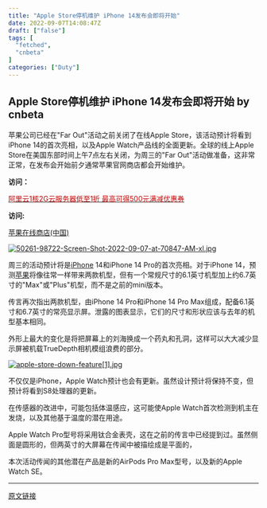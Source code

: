 ```yaml
---
title: "Apple Store停机维护 iPhone 14发布会即将开始"
date: 2022-09-07T14:08:47Z
draft: ["false"]
tags: [
  "fetched",
  "cnbeta"
]
categories: ["Duty"]
---
```

Apple Store停机维护 iPhone 14发布会即将开始 by cnbeta
------
<div style="margin-top:10px" class="content" id="artibody"><p>苹果公司已经在"Far Out"活动之前关闭了在线Apple Store，该活动预计将看到iPhone 14的首次亮相，以及Apple Watch产品线的全面更新。全球的线上Apple Store在美国东部时间上午7点左右关闭，为周三的"Far Out"活动做准备，这非常正常，在发布会开始前夕通常苹果官网商店都会开始维护。</p><div class="article-global"><p><strong>访问：</strong></p><p><a href="https://click.aliyun.com/m/1000356370/" target="_blank"><span style="color: rgb(192, 0, 0);">阿里云1核2G云服务器低至1折 最高可得500元满减优惠券</span></a></p></div><div class="article-topic"><p><strong>访问:</strong></p><p><a target="_blank" href="https://apple.pvxt.net/7zOd">苹果在线商店(中国)</a></p></div><p><a href="https://static.cnbetacdn.com/article/2022/0907/9c478c7edbb705c.jpg" target="_blank"><img src="https://static.cnbetacdn.com/thumb/article/2022/0907/9c478c7edbb705c.jpg" title="" alt="50261-98722-Screen-Shot-2022-09-07-at-70847-AM-xl.jpg"></a></p><p>周三的活动预计将是<a data-link="1" href="https://apple.pvxt.net/c/1251234/435400/7639?u=https%3A%2F%2Fwww.apple.com%2Fcn%2Fiphone%2F" target="_blank">iPhone</a> 14和iPhone 14 Pro的首次亮相。对于iPhone 14，预测<a data-link="1" href="https://apple.pvxt.net/c/1251234/435400/7639?u=https%3A%2F%2Fwww.apple.com%2Fcn%2Fmusic%2F" target="_blank">苹果</a>将像往常一样带来两款机型，但有一个常规尺寸的6.1英寸机型加上约6.7英寸的"Max"或"Plus"机型，而不是之前的mini版本。</p><p>传言再次指出两款机型，由iPhone 14 Pro和iPhone 14 Pro Max组成，配备6.1英寸和6.7英寸的常亮显示屏。泄露的图表显示，它们的尺寸和形状应该与去年的机型基本相同。</p><p>外形上最大的变化是将把屏幕上的刘海换成一个药丸和孔洞，这样可以大大减少显示屏被机载TrueDepth相机模组浪费的部分。</p><p><a href="https://static.cnbetacdn.com/article/2022/0907/1384ecdfb798b6f.jpg" target="_blank"><img src="https://static.cnbetacdn.com/thumb/article/2022/0907/1384ecdfb798b6f.jpg" title="" alt="apple-store-down-feature[1].jpg"></a></p><p>不仅仅是iPhone，Apple Watch预计也会有更新。虽然设计预计将保持不变，但预计将看到S8处理器的更新。</p><p>在传感器的改进中，可能包括体温感应，这可能使Apple Watch首次检测到机主在发烧，以及其他基于温度的潜在用途。</p><p>Apple Watch Pro型号将采用钛合金表壳，这在之前的传言中已经提到过。虽然侧面是圆形的，但两英寸的大屏幕在传闻中被描绘成是平面的，</p><p>本次活动传闻的其他潜在产品是新的AirPods Pro Max型号，以及新的Apple Watch SE。</p></div>  
<hr>
<a href="https://m.cnbeta.com/wap/view/1313607.htm",target="_blank" rel="noopener noreferrer">原文链接</a>
